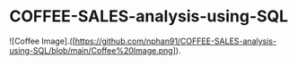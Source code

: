 # COFFEE-SALES-analysis-using-SQL
![Coffee Image].([https://github.com/nphan91/COFFEE-SALES-analysis-using-SQL/blob/main/Coffee%20Image.png]).

